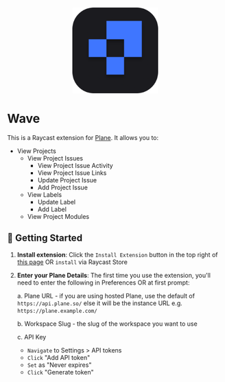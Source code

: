 <p align="center">
    <img src="./assets/plane@dark.png" width="200" height="200" />
</p>

# Wave

This is a Raycast extension for [Plane](https://plane.so/). It allows you to:

- View Projects
    - View Project Issues
        - View Project Issue Activity
        - View Project Issue Links
        - Update Project Issue
        - Add Project Issue
    - View Labels
        - Update Label
        - Add Label
    - View Project Modules

## 🚀 Getting Started

1. **Install extension**: Click the `Install Extension` button in the top right of [this page](https://www.raycast.com/xmok/plane-so) OR `install` via Raycast Store

2. **Enter your Plane Details**: The first time you use the extension, you'll need to enter the following in Preferences OR at first prompt:

    a. Plane URL - if you are using hosted Plane, use the default of `https://api.plane.so/` else it will be the instance URL e.g. `https://plane.example.com/`

    b. Workspace Slug - the slug of the workspace you want to use

    c. API Key

    - `Navigate` to Settings > API tokens
    - `Click` "Add API token"
    - `Set` as "Never expires"
    - `Click` "Generate token"
